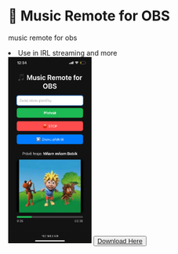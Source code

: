 # 🎵 Music Remote for OBS
music remote for obs
<li>Use in IRL streaming and more</li>
<img src="Images/IMG_1803.PNG" style="height:380px; width: 170px;">
<button><a href="https://github.com/mongomangoCZcz/Music-Remote-for-OBS/releases/tag/current">Download Here</a></button>
